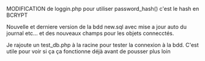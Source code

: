 MODIFICATION de loggin.php pour utiliser password_hash()  c'est le hash en BCRYPT

Nouvelle et derniere version de la bdd new.sql avec mise a jour auto du journal etc... et des nouveaux champs pour les objets connecctés.

Je rajoute un test_db.php à la racine pour tester la connexion à la bdd. C'est utile pour voir si ça ça fonctionne déjà avant de pousser plus loin
